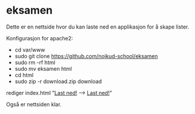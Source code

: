 # eksamen
Dette er en nettside hvor du kan laste ned en applikasjon for å skape lister.

Konfigurasjon for apache2:
- cd var/www
- sudo git clone https://github.com/nojkud-school/eksamen
- sudo rm -rf html
- sudo mv eksamen html
- cd html
- sudo zip -r download.zip download

rediger index.html
"<a href="">Last ned!</a> --> <a href="download.zip">Last ned!</a>"

Også er nettsiden klar.
